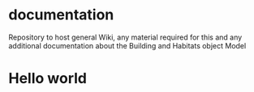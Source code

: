 # documentation
Repository to host general Wiki, any material required for this and any additional documentation about the Building and Habitats object Model

<h1>
Hello world
</h1>

